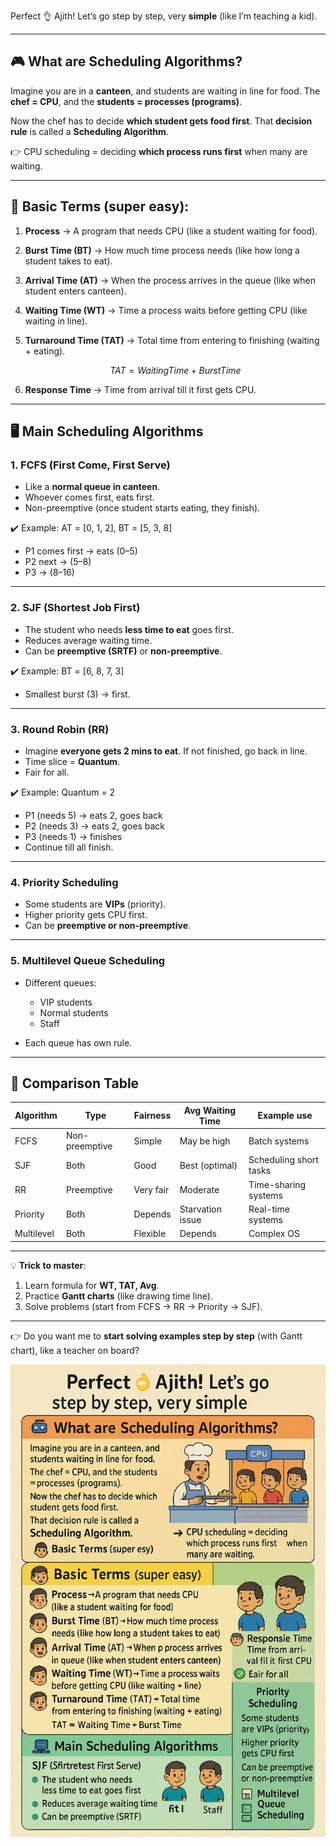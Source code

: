 Perfect 👌 Ajith! Let’s go step by step, very **simple** (like I’m teaching a kid).

---

## 🎮 What are Scheduling Algorithms?

Imagine you are in a **canteen**, and students are waiting in line for food.
The **chef = CPU**, and the **students = processes (programs)**.

Now the chef has to decide **which student gets food first**.
That **decision rule** is called a **Scheduling Algorithm**.

👉 CPU scheduling = deciding **which process runs first** when many are waiting.

---

## 🧒 Basic Terms (super easy):

1. **Process** → A program that needs CPU (like a student waiting for food).
2. **Burst Time (BT)** → How much time process needs (like how long a student takes to eat).
3. **Arrival Time (AT)** → When the process arrives in the queue (like when student enters canteen).
4. **Waiting Time (WT)** → Time a process waits before getting CPU (like waiting in line).
5. **Turnaround Time (TAT)** → Total time from entering to finishing (waiting + eating).

   $$
   TAT = Waiting Time + Burst Time
   $$
6. **Response Time** → Time from arrival till it first gets CPU.

---

## 🖥️ Main Scheduling Algorithms

### 1. **FCFS (First Come, First Serve)**

* Like a **normal queue in canteen**.
* Whoever comes first, eats first.
* Non-preemptive (once student starts eating, they finish).

✔️ Example:
AT = \[0, 1, 2], BT = \[5, 3, 8]

* P1 comes first → eats (0–5)
* P2 next → (5–8)
* P3 → (8–16)

---

### 2. **SJF (Shortest Job First)**

* The student who needs **less time to eat** goes first.
* Reduces average waiting time.
* Can be **preemptive (SRTF)** or **non-preemptive**.

✔️ Example:
BT = \[6, 8, 7, 3]

* Smallest burst (3) → first.

---

### 3. **Round Robin (RR)**

* Imagine **everyone gets 2 mins to eat**. If not finished, go back in line.
* Time slice = **Quantum**.
* Fair for all.

✔️ Example: Quantum = 2

* P1 (needs 5) → eats 2, goes back
* P2 (needs 3) → eats 2, goes back
* P3 (needs 1) → finishes
* Continue till all finish.

---

### 4. **Priority Scheduling**

* Some students are **VIPs** (priority).
* Higher priority gets CPU first.
* Can be **preemptive or non-preemptive**.

---

### 5. **Multilevel Queue Scheduling**

* Different queues:

  * VIP students
  * Normal students
  * Staff
* Each queue has own rule.

---

## 🧾 Comparison Table

| Algorithm  | Type           | Fairness  | Avg Waiting Time | Example use            |
| ---------- | -------------- | --------- | ---------------- | ---------------------- |
| FCFS       | Non-preemptive | Simple    | May be high      | Batch systems          |
| SJF        | Both           | Good      | Best (optimal)   | Scheduling short tasks |
| RR         | Preemptive     | Very fair | Moderate         | Time-sharing systems   |
| Priority   | Both           | Depends   | Starvation issue | Real-time systems      |
| Multilevel | Both           | Flexible  | Depends          | Complex OS             |

---

💡 **Trick to master**:

1. Learn formula for **WT, TAT, Avg**.
2. Practice **Gantt charts** (like drawing time line).
3. Solve problems (start from FCFS → RR → Priority → SJF).

---

👉 Do you want me to **start solving examples step by step** (with Gantt chart), like a teacher on board?

![alt text](image.png)